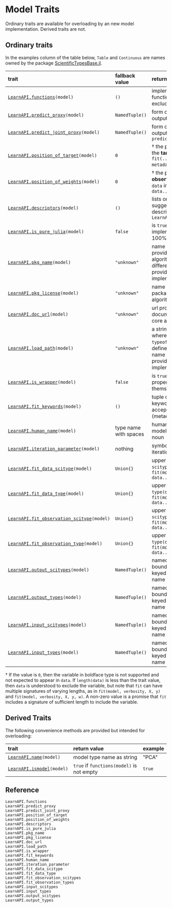 # Model Traits






Ordinary traits are available for overloading by an new model implementation. Derived
traits are not.



## Ordinary traits

In the examples column of the table below, `Table` and `Continuous` are names owned by the
package [ScientificTypesBase.jl](https://github.com/JuliaAI/ScientificTypesBase.jl/).

| trait                                            | fallback value        | return value  | example |
|:-------------------------------------------------|:----------------------|:--------------|:--------|
| [`LearnAPI.functions`](@ref)`(model)`            | `()`                  | implemented LearnAPI functions (traits excluded) | `(:fit, :predict)` |
| [`LearnAPI.predict_proxy`](@ref)`(model)`        | `NamedTuple()`        | form of target proxy output by `predict` | `LearnAPI.Distribution()` |
| [`LearnAPI.predict_joint_proxy`](@ref)`(model)`  | `NamedTuple()`        | form of target proxy output by `predict_joint` | `LearnAPI.Distribution()` |
| [`LearnAPI.position_of_target`](@ref)`(model)`   | `0`                   | † the positional index of the **target** in `data` in `fit(..., data...; metadata)` calls | 2 |
| [`LearnAPI.position_of_weights`](@ref)`(model)`  | `0`                   | † the positional index of **observation weights** in `data` in `fit(..., data...; metadata)` | 3 |
| [`LearnAPI.descriptors`](@ref)`(model)`          | `()`                  | lists one or more suggestive model descriptors from `LearnAPI.descriptors()` | (:classifier, :probabilistic) |
| [`LearnAPI.is_pure_julia`](@ref)`(model)`        | `false`               | is `true` if implementation is 100% Julia code | `true` |
| [`LearnAPI.pkg_name`](@ref)`(model)`             | `"unknown"`           | name of package providing core algorithm (may be different from package providing LearnAPI.jl implementation) | `"DecisionTree"` |
| [`LearnAPI.pkg_license`](@ref)`(model)`          | `"unknown"`             | name of license of package providing core algorithm | `"MIT"` |
| [`LearnAPI.doc_url`](@ref)`(model)`               | `"unknown"`             | url providing documentation of the core algorithm  | `"https://en.wikipedia.org/wiki/Decision_tree_learning"` |
| [`LearnAPI.load_path`](@ref)`(model)`            | `"unknown"`             | a string indicating where the struct `typeof(model)` is defined, beginning with name of package providing implementation | `FastTrees.LearnAPI.DecisionTreeClassifier` |
| [`LearnAPI.is_wrapper`](@ref)`(model)`          | `false`                | is `true` if one or more properties (fields) are themselves models | `true` |
| [`LearnAPI.fit_keywords`](@ref)`(model)`        |  `()`                  | tuple of symbols for keyword arguments accepted by `fit` (metadata) | `(:class_weights,)` |
| [`LearnAPI.human_name`](@ref)`(model)`          | type name with spaces  | human name for the model; should be a noun | "elastic net regressor" |
| [`LearnAPI.iteration_parameter`](@ref)`(model)` | nothing                | symbolic name of an iteration parameter | :epochs |
| [`LearnAPI.fit_data_scitype`](@ref)`(model)`    | `Union{}`              | upper bound on `scitype(data)` in `fit(model, verbosity, data...)` | `Tuple{ScientificTypesBase.Table(Continuous), AbstractVector{<:Continuous}}` |
| [`LearnAPI.fit_data_type`](@ref)`(model)`       | `Union{}`              | upper bound on `type(data)` in `fit(model, verbosity, data...)` | `Tuple{AbstractMatrix{<:Real}, AbstractVector{<:Real}}` |
| [`LearnAPI.fit_observation_scitype`](@ref)`(model)` | `Union{}`          | upper bound on `scitype(data)` in `fit(model, verbosity, data...)` | `Tuple{AbstractVector{<:Continuous}, Continuous}` |
| [`LearnAPI.fit_observation_type`](@ref)`(model)` | `Union{}`             | upper bound on `type(data)` in `fit(model, verbosity, data...)` | `Tuple{AbstractVector{<:Real}, Real}` |
| [`LearnAPI.output_scitypes`](@ref)`(model)`     | `NamedTuple()`         | named tuple of scitype bounds for outputs, keyed on operation name | `Tuple{AbstractVector{<:Continuous}}` |
| [`LearnAPI.output_types`](@ref)`(model)`        | `NamedTuple()`         | named tuple of type bounds for outputs, keyed on operation name | `Tuple{AbstractVector{<:Real}}` |
| [`LearnAPI.input_scitypes`](@ref)`(model)`      | `NamedTuple()`         | named tuple of scitype bounds for inputs, keyed on operation name | `Tuple{Table(Continuous)}` |
| [`LearnAPI.input_types`](@ref)`(model)`         | `NamedTuple()`         | named tuple of type bounds for inputs, keyed on operation name | `Tuple{AbstractMatrix{<:Real}}` |


† If the value is `0`, then the variable in boldface type is not supported and not
expected to appear in `data`. If `length(data)` is less than the trait value, then `data`
is understood to exclude the variable, but note that `fit` can have multiple signatures of
varying lengths, as in `fit(model, verbosity, X, y)` and `fit(model, verbosity, X, y,
w)`. A non-zero value is a promise that `fit` includes a signature of sufficient length to
include the variable.

## Derived Traits

The following convenience methods are provided but intended for overloading:

| trait                                  | return value              | example |
|:---------------------------------------|:--------------------------|:--------|
| [`LearnAPI.name`](@ref)`(model)`       | model type name as string | "PCA"   |
| [`LearnAPI.ismodel`](@ref)`(model)`    | `true` if `functions(model)` is not empty | `true` |

## Reference

```@docs
LearnAPI.functions
LearnAPI.predict_proxy
LearnAPI.predict_joint_proxy
LearnAPI.position_of_target
LearnAPI.position_of_weights
LearnAPI.descriptors
LearnAPI.is_pure_julia
LearnAPI.pkg_name
LearnAPI.pkg_license
LearnAPI.doc_url
LearnAPI.load_path
LearnAPI.is_wrapper
LearnAPI.fit_keywords
LearnAPI.human_name
LearnAPI.iteration_parameter
LearnAPI.fit_data_scitype
LearnAPI.fit_data_type
LearnAPI.fit_observation_scitypes
LearnAPI.fit_observation_types
LearnAPI.input_scitypes
LearnAPI.input_types
LearnAPI.output_scitypes
LearnAPI.output_types
```
